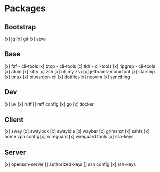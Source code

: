 # Packages
## Bootstrap
[x] jq
[x] git
[x] stow

## Base
[x] fzf - cli-tools
[x] btop - cli-tools
[x] tldr - cli-tools
[x] ripgrep - cli-tools
[x] atuin
[x] kitty
[x] zsh
[x] oh my zsh
[x] jetbrains-mono font
[x] starship
[x] tmux
[x] bitwarden-cli
[x] dotfiles
[x] neovim
[x] syncthing

## Dev
[x] uv
[x] ruff
[] ruff config
[x] go
[x] docker

## Client
[x] sway
[x] swaylock
[x] swayidle
[x] waybar
[x] grimshot
[x] sshfs
[x] home vpn config
[x] wireguard
[x] wireguard tools
[x] ssh-keys

## Server
[x] openssh-server
[] authorized-keys
[] ssh config
[x] ssh-keys
